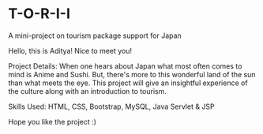 # T-O-R-I-I
A mini-project on tourism package support for Japan

Hello, this is Aditya!
Nice to meet you!

Project Details: When one hears about Japan what most often comes to mind is Anime and Sushi. But, there's more to this wonderful land of the sun than what meets the eye. This project will give an insightful experience of the culture along with an introduction to tourism.

Skills Used: HTML, CSS, Bootstrap, MySQL, Java Servlet & JSP

Hope you like the project :)
